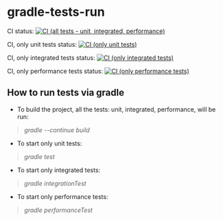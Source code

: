 # gradle-tests-run

CI status: [![CI (all tests - unit, integrated, performance)](https://github.com/NVRSK/gradle-tests-run/actions/workflows/gradle.yml/badge.svg)](https://github.com/NVRSK/gradle-tests-run/actions/workflows/gradle.yml)

CI, only unit tests status: [![CI (only unit tests)](https://github.com/NVRSK/gradle-tests-run/actions/workflows/unitTestsRunner.yml/badge.svg)](https://github.com/NVRSK/gradle-tests-run/actions/workflows/unitTestsRunner.yml)

CI, only integrated tests status: [![CI (only integrated tests)](https://github.com/NVRSK/gradle-tests-run/actions/workflows/integratedTestsRunner.yml/badge.svg)](https://github.com/NVRSK/gradle-tests-run/actions/workflows/integratedTestsRunner.yml)

CI, only performance tests status: [![CI (only performance tests)](https://github.com/NVRSK/gradle-tests-run/actions/workflows/performanceTestsRunner.yml/badge.svg)](https://github.com/NVRSK/gradle-tests-run/actions/workflows/performanceTestsRunner.yml)


## How to run tests via gradle
- To build the project, all the tests: unit, integrated, performance, will be run:
> *gradle --continue build* 
- To start only unit tests:
> *gradle test*
- To start only integrated tests:
> *gradle integrationTest*
- To start only performance tests:
> *gradle performanceTest*
